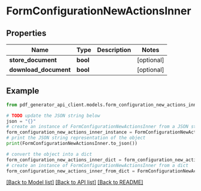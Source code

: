 # FormConfigurationNewActionsInner


## Properties

Name | Type | Description | Notes
------------ | ------------- | ------------- | -------------
**store_document** | **bool** |  | [optional] 
**download_document** | **bool** |  | [optional] 

## Example

```python
from pdf_generator_api_client.models.form_configuration_new_actions_inner import FormConfigurationNewActionsInner

# TODO update the JSON string below
json = "{}"
# create an instance of FormConfigurationNewActionsInner from a JSON string
form_configuration_new_actions_inner_instance = FormConfigurationNewActionsInner.from_json(json)
# print the JSON string representation of the object
print(FormConfigurationNewActionsInner.to_json())

# convert the object into a dict
form_configuration_new_actions_inner_dict = form_configuration_new_actions_inner_instance.to_dict()
# create an instance of FormConfigurationNewActionsInner from a dict
form_configuration_new_actions_inner_from_dict = FormConfigurationNewActionsInner.from_dict(form_configuration_new_actions_inner_dict)
```
[[Back to Model list]](../README.md#documentation-for-models) [[Back to API list]](../README.md#documentation-for-api-endpoints) [[Back to README]](../README.md)


